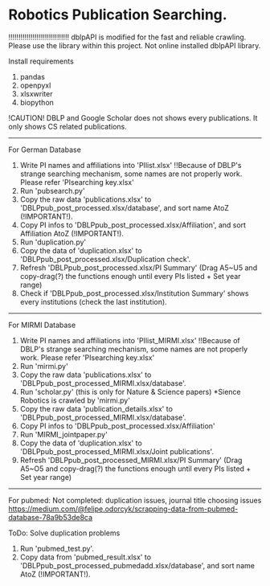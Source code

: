 # Robotics Publication Searching.
!!!!!!!!!!!!!!!!!!!!!!!!!!!!!!
dblpAPI is modified for the fast and reliable crawling.
Please use the library within this project. Not online installed dblpAPI library.

Install requirements
1. pandas
2. openpyxl
3. xlsxwriter
4. biopython

!CAUTION!
DBLP and Google Scholar does not shows every publications.
It only shows CS related publications.
- - -
For German Database
1. Write PI names and affiliations into 'PIlist.xlsx' !!Because of DBLP's strange searching mechanism, some names are not properly work. Please refer 'PIsearching key.xlsx'
3. Run 'pubsearch.py'
4. Copy the raw data 'publications.xlsx' to 'DBLPpub_post_processed.xlsx/database', and sort name AtoZ (!IMPORTANT!).
5. Copy PI infos to 'DBLPpub_post_processed.xlsx/Affiliation', and sort Affiliation AtoZ (!IMPORTANT!).
6. Run 'duplication.py'
7. Copy the data of 'duplication.xlsx' to 'DBLPpub_post_processed.xlsx/Duplication check'.
8. Refresh 'DBLPpub_post_processed.xlsx/PI Summary' (Drag A5~U5 and copy-drag(?) the functions enough until every PIs listed + Set year range)
9. Check if 'DBLPpub_post_processed.xlsx/Institution Summary' shows every institutions (check the last institution).
- - -
For MIRMI Database
1. Write PI names and affiliations into 'PIlist_MIRMI.xlsx' !!Because of DBLP's strange searching mechanism, some names are not properly work. Please refer 'PIsearching key.xlsx'
2. Run 'mirmi.py'
3. Copy the raw data 'publications.xlsx' to 'DBLPpub_post_processed_MIRMI.xlsx/database'.
4. Run 'scholar.py' (this is only for Nature & Science papers) *Sience Robotics is crawled by 'mirmi.py'
5. Copy the raw data 'publication_details.xlsx' to 'DBLPpub_post_processed_MIRMI.xlsx/database'.
6. Copy PI infos to 'DBLPpub_post_processed.xlsx/Affiliation'
7. Run 'MIRMI_jointpaper.py'
8. Copy the data of 'duplication.xlsx' to 'DBLPpub_post_processed_MIRMI.xlsx/Joint publications'.
9. Refresh 'DBLPpub_post_processed_MIRMI.xlsx/PI Summary' (Drag A5~O5 and copy-drag(?) the functions enough until every PIs listed + Set year range)
---
For pubmed: Not completed: duplication issues, journal title choosing issues
https://medium.com/@felipe.odorcyk/scrapping-data-from-pubmed-database-78a9b53de8ca

ToDo: Solve duplication problems

1. Run 'pubmed_test.py'.
2. Copy data from 'pubmed_result.xlsx' to 'DBLPpub_post_processed_pubmedadd.xlsx/database', and sort name AtoZ (!IMPORTANT!).
